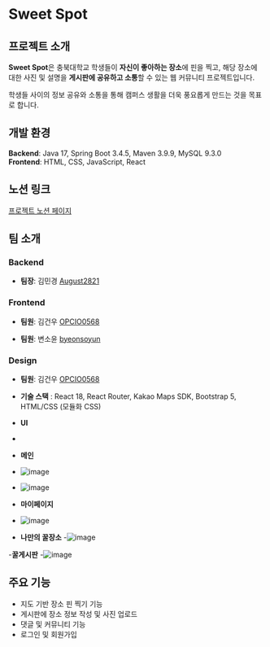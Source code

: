 # Sweet Spot

## 프로젝트 소개

**Sweet Spot**은 충북대학교 학생들이 **자신이 좋아하는 장소**에 핀을 찍고, 해당 장소에 대한 사진 및 설명을 **게시판에 공유하고 소통**할 수 있는 웹 커뮤니티 프로젝트입니다.

학생들 사이의 정보 공유와 소통을 통해 캠퍼스 생활을 더욱 풍요롭게 만드는 것을 목표로 합니다.

## 개발 환경

**Backend**: Java 17, Spring Boot 3.4.5, Maven 3.9.9, MySQL 9.3.0  
**Frontend**: HTML, CSS, JavaScript, React

## 노션 링크

[프로젝트 노션 페이지](https://dent-crayon-137.notion.site/Sweet-Spot-1ce00ace873d80a18e0de71315674efa)


## 팀 소개

### Backend
- **팀장**: 김민경 [August2821](https://github.com/August2821)

### Frontend
- **팀원**: 김건우 [OPCIO0568](https://github.com/OPCIO0568)

- **팀원**: 변소윤 [byeonsoyun](https://github.com/byeonsoyun)

### Design
- **팀원**: 김건우 [OPCIO0568](https://github.com/OPCIO0568)

- **기술 스택** : React 18, React Router, Kakao Maps SDK, Bootstrap 5, HTML/CSS (모듈화 CSS)

- **UI**
-
- **메인**
- ![image](https://github.com/user-attachments/assets/0ca921c2-e396-443f-96f1-5e76c0d59096)
- ![image](https://github.com/user-attachments/assets/a3440960-8236-49a3-b246-27aa560867d5)

- **마이페이지**
- ![image](https://github.com/user-attachments/assets/cb79efb4-ccbb-491a-8cd1-815e65a48bf8)


- **나만의 꿀장소**
-![image](https://github.com/user-attachments/assets/6cc74ddb-083d-4019-9966-d80634186af0)

-**꿀게시판**
-![image](https://github.com/user-attachments/assets/edb80e07-5a8f-4759-b442-0dbba5436630)





 

## 주요 기능

- 지도 기반 장소 핀 찍기 기능  
- 게시판에 장소 정보 작성 및 사진 업로드  
- 댓글 및 커뮤니티 기능  
- 로그인 및 회원가입
